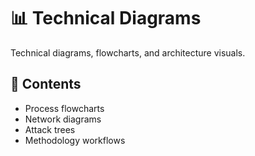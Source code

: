 # 📊 Technical Diagrams

Technical diagrams, flowcharts, and architecture visuals.

## 📁 Contents

- Process flowcharts
- Network diagrams
- Attack trees
- Methodology workflows
